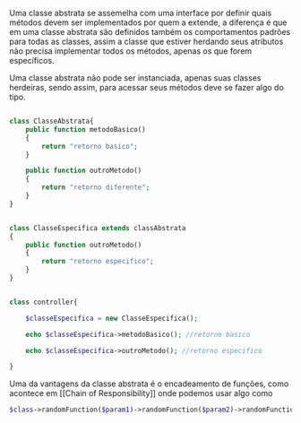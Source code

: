 Uma classe abstrata se assemelha com uma interface por definir quais métodos devem ser implementados por quem a extende, a diferença é que em uma classe abstrata são definidos também os comportamentos padrões para todas as classes, assim a classe que estiver herdando seus atributos não precisa implementar todos os métodos, apenas os que forem específicos.

Uma classe abstrata não pode ser instanciada, apenas suas classes herdeiras, sendo assim, para acessar seus métodos deve se fazer algo do tipo.


```php

class ClasseAbstrata{
	public function metodoBasico()
	{
		return "retorno basico";
	}

	public function outroMetodo()
	{
		return "retorno diferente";
	}
}


class ClasseEspecifica extends classAbstrata
{
	public function outroMetodo()
	{
		return "retorno especifico";
	}
}


class controller{

	$classeEspecifica = new ClasseEspecifica();

	echo $classeEspecifica->metodoBasico(); //retorno basico

	echo $classeEspecifica->outroMetodo(); //retorno especifico

}

```

Uma da vantagens da classe abstrata é o encadeamento de funções, como acontece em [[Chain of Responsibility]] onde podemos usar algo como

```php
$class->randomFunction($param1)->randomFunction($param2)->randomFunction($param3);
```
